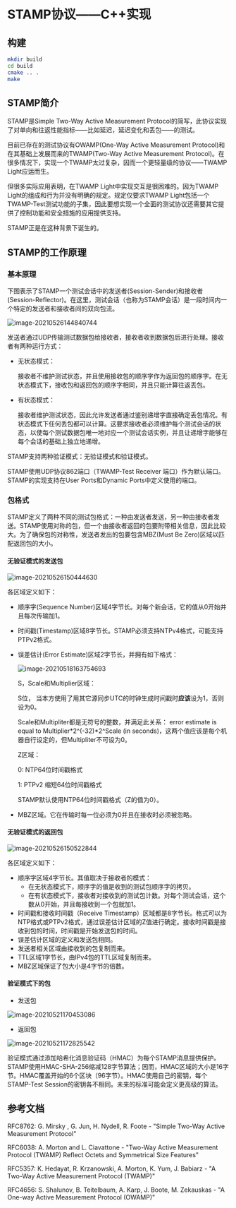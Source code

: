 # STAMP协议——C++实现

## 构建

```bash
mkdir build
cd build
cmake .. .
make
```

## STAMP简介

STAMP是Simple Two-Way Active Measurement Protocol的简写，此协议实现了对单向和往返性能指标——比如延迟，延迟变化和丢包——的测试。

目前已存在的测试协议有OWAMP(One-Way Active Measurement Protocol)和在其基础上发展而来的TWAMP(Two-Way Active Measurement Protocol)。在很多情况下，实现一个TWAMP太过复杂，因而一个更轻量级的协议——TWAMP Light应运而生。

但很多实际应用表明，在TWAMP Light中实现交互是很困难的。因为TWAMP Light的组成和行为并没有明确的规定。规定仅要求TWAMP Light包括一个TWAMP-Test测试功能的子集，因此要想实现一个全面的测试协议还需要其它提供了控制功能和安全措施的应用提供支持。

STAMP正是在这种背景下诞生的。

## STAMP的工作原理

### 基本原理

下图表示了STAMP一个测试会话中的发送者(Session-Sender)和接收者(Session-Reflector)。在这里，测试会话（也称为STAMP会话）是一段时间内一个特定的发送者和接收者间的双向包流。

![image-20210526144840744](Images/image-20210526144840744.png)

发送者通过UDP传输测试数据包给接收者，接收者收到数据包后进行处理。接收者有两种运行方式：

* 无状态模式：

  接收者不维护测试状态，并且使用接收包的顺序字作为返回包的顺序字。在无状态模式下，接收包和返回包的顺序字相同，并且只能计算往返丢包。

* 有状态模式：

  接收者维护测试状态，因此允许发送者通过鉴别递增字直接确定丢包情况。有状态模式下任何丢包都可以计算。这要求接收者必须维护每个测试会话的状态，以使每个测试数据包唯一地对应一个测试会话实例，并且让递增字能够在每个会话的基础上独立地递增。

STAMP支持两种验证模式：无验证模式和验证模式。

STAMP使用UDP协议862端口（TWAMP-Test Receiver 端口）作为默认端口。STAMP的实现支持在User Ports和Dynamic Ports中定义使用的端口。

### 包格式

STAMP定义了两种不同的测试包格式：一种由发送者发送，另一种由接收者发送。STAMP使用对称的包，但一个由接收者返回的包要附带相关信息，因此比较大。为了确保包的对称性，发送者发出的包要包含MBZ(Must Be Zero)区域以匹配返回包的大小。

#### 无验证模式的发送包

![image-20210526150444630](Images/image-20210526150444630.png)

各区域定义如下：

* 顺序字(Sequence Number)区域4字节长。对每个新会话，它的值从0开始并且每次传输加1。

* 时间戳(Timestamp)区域8字节长。STAMP必须支持NTPv4格式，可能支持PTPv2格式。

* 误差估计(Error Estimate)区域2字节长，并拥有如下格式：

  ![image-20210518163754693](Images/image-20210518163754693.png)

  S，Scale和Multiplier区域：

  S位， 当本方使用了用其它源同步UTC的时钟生成时间戳时**应该**设为1，否则设为0。

  Scale和Multipliter都是无符号的整数，并满足此关系： error estimate
  is equal to Multiplier*2^(-32)*2^Scale (in seconds)，这两个值应该是每个机器自行设定的，但Multipliter不可设为0。

  Z区域：

  0: NTP64位时间戳格式

  1: PTPv2 缩短64位时间戳格式

  STAMP默认使用NTP64位时间戳格式（Z的值为0）。

* MBZ区域。它在传输时每一位必须为0并且在接收时必须被忽略。

#### 无验证模式的返回包

![image-20210526150522844](Images/image-20210526150522844.png)

各区域定义如下：

* 顺序字区域4字节长。其值取决于接收者的模式：
  * 在无状态模式下，顺序字的值是收到的测试包顺序字的拷贝。
  * 在有状态模式下，接收者对接收到的测试包计数。对每个测试会话，这个数从0开始，并且每接收到一个包就加1。
* 时间戳和接收时间戳（Receive Timestamp）区域都是8字节长。格式可以为NTP格式或PTPv2格式，通过误差估计区域的Z值进行确定。接收时间戳是接收到包的时间，时间戳是开始发送包的时间。
* 误差估计区域的定义和发送包相同。
* 发送者相关区域由接收到的包复制而来。
* TTL区域1字节长，由IPv4包的TTL区域复制而来。
* MBZ区域保证了包大小是4字节的倍数。

#### 验证模式下的包

* 发送包

![image-20210521170453086](Images/image-20210521170453086.png)

* 返回包

![image-20210521172825542](Images/image-20210521172825542.png)

验证模式通过添加哈希化消息验证码（HMAC）为每个STAMP消息提供保护。STAMP使用HMAC-SHA-256缩减128字节算法；因而，HMAC区域的大小是16字节。HMAC覆盖开始的6个区块（96字节）。HMAC使用自己的密钥，每个STAMP-Test Session的密钥各不相同。未来的标准可能会定义更高级的算法。

## 参考文档

RFC8762: G. Mirsky , G. Jun, H. Nydell, R. Foote - "Simple Two-Way Active Measurement Protocol"

RFC6038: A. Morton and L. Ciavattone - "Two-Way Active Measurement Protocol (TWAMP) Reflect Octets and Symmetrical Size Features"

RFC5357: K. Hedayat, R. Krzanowski, A. Morton, K. Yum, J. Babiarz - "A Two-Way Active Measurement Protocol (TWAMP)"

RFC4656: S. Shalunov, B. Teitelbaum, A. Karp, J. Boote, M. Zekauskas - "A One-way Active Measurement Protocol (OWAMP)"

